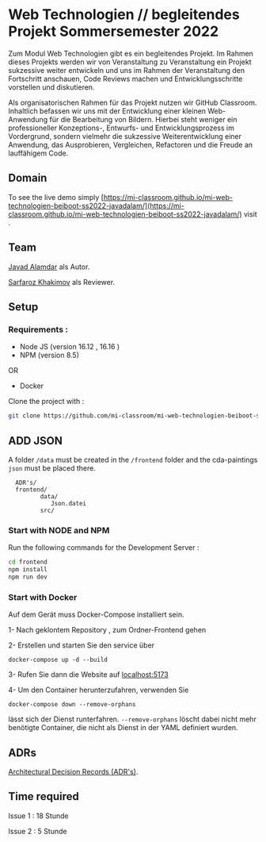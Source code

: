 # Web Technologien // begleitendes Projekt Sommersemester 2022

Zum Modul Web Technologien gibt es ein begleitendes Projekt. Im Rahmen dieses Projekts werden wir von Veranstaltung zu Veranstaltung ein Projekt sukzessive weiter entwickeln und uns im Rahmen der Veranstaltung den Fortschritt anschauen, Code Reviews machen und Entwicklungsschritte vorstellen und diskutieren.

Als organisatorischen Rahmen für das Projekt nutzen wir GitHub Classroom. Inhaltlich befassen wir uns mit der Entwicklung einer kleinen Web-Anwendung für die Bearbeitung von Bildern. Hierbei steht weniger ein professioneller Konzeptions-, Entwurfs- und Entwicklungsprozess im Vordergrund, sondern vielmehr die sukzessive Weiterentwicklung einer Anwendung, das Ausprobieren, Vergleichen, Refactoren und die Freude an lauffähigem Code.

## Domain 
To see the live demo simply [https://mi-classroom.github.io/mi-web-technologien-beiboot-ss2022-javadalam/](https://mi-classroom.github.io/mi-web-technologien-beiboot-ss2022-javadalam/) visit .

## Team 
[Javad Alamdar](https://github.com/javadalam) als Autor.

[Sarfaroz Khakimov](https://github.com/Sarfaroz) als Reviewer.

## Setup 
### Requirements :

- Node JS (version 16.12 , 16.16 )
- NPM (version 8.5)

OR 
- Docker

Clone the project with :
```sh
git clone https://github.com/mi-classroom/mi-web-technologien-beiboot-ss2022-javadalam.git
```
## ADD JSON 

A folder `/data` must be created in the `/frontend` folder and the cda-paintings `json` must be placed there.

``` 
  ADR's/
  frontend/
         data/
            Json.datei
         src/
```         

### Start with NODE and NPM 
Run the following commands for the Development Server :

```sh
cd frontend
npm install 
npm run dev
```

### Start with Docker 

Auf dem Gerät muss Docker-Compose installiert sein.

1- Nach geklontem Repository , zum Ordner-Frontend gehen

2- Erstellen und starten Sie den service über 
```
docker-compose up -d --build
``` 
3- Rufen Sie dann die Website auf  [localhost:5173](http://localhost:5173/)

4- Um den Container herunterzufahren, verwenden Sie 
```
docker-compose down --remove-orphans
```
lässt sich der Dienst runterfahren. `--remove-orphans` löscht dabei nicht mehr benötigte Container, die nicht als Dienst in der YAML definiert wurden.

## ADRs
[Architectural Decision Records (ADR's)](./Document/ADR's/README.md).

## Time required

Issue 1 : 18 Stunde

Issue 2 : 5 Stunde
